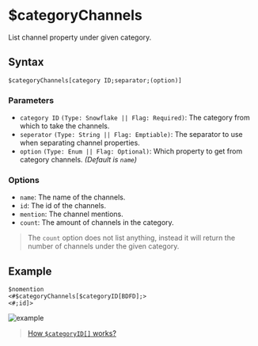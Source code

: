 # $categoryChannels
List channel property under given category.

## Syntax
```
$categoryChannels[category ID;separator;(option)]
```
### Parameters
- `category ID` `(Type: Snowflake || Flag: Required)`: The category from which to take the channels. 
- `seperator` `(Type: String || Flag: Emptiable)`: The separator to use when separating channel properties.
- `option` `(Type: Enum || Flag: Optional)`: Which property to get from category channels. _(Default  is `name`)_

### Options
- `name`: The name of the channels.
- `id`: The id of the channels.
- `mention`: The channel mentions.
- `count`: The amount of channels in the category.
> The `count` option does not list anything, instead it will return the number of channels under the given category.

## Example
```
$nomention
<#$categoryChannels[$categoryID[BDFD];>
<#;id]>
```
![example](https://user-images.githubusercontent.com/113303649/212550851-a3a87e0e-9393-4e38-9f87-921034ea69a7.png)
> [How `$categoryID[]` works?](./categoryID.md)